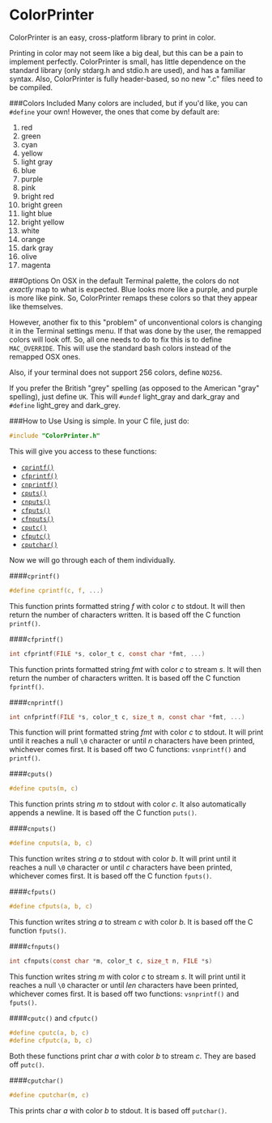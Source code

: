 # ColorPrinter
ColorPrinter is an easy, cross-platform library to print in color.

Printing in color may not seem like a big deal, but this can be a pain to implement perfectly. ColorPrinter is small, has little dependence on the standard library (only stdarg.h and stdio.h are used), and has a familiar syntax. Also, ColorPrinter is fully header-based, so no new ".c" files need to be compiled.

###Colors Included
Many colors are included, but if you'd like, you can `#define` your own! However, the ones that come by default are:

1. red
1. green
1. cyan
1. yellow
1. light gray
1. blue
1. purple
1. pink
1. bright red
1. bright green
1. light blue
1. bright yellow
1. white
2. orange
3. dark gray
4. olive
5. magenta

###Options
On OSX in the default Terminal palette, the colors do not *exactly* map to what is expected. Blue looks more like a purple, and purple is more like pink.
So, ColorPrinter remaps these colors so that they appear like themselves.

However, another fix to this "problem" of unconventional colors is changing it in the Terminal settings menu. If that was done by the user, the remapped colors will look off. So, all one needs to do to fix this is to define `MAC_OVERRIDE`. This will use the standard bash colors instead of the remapped OSX ones.

Also, if your terminal does not support 256 colors, define `NO256`.

If you prefer the British "grey" spelling (as opposed to the American "gray" spelling), just define `UK`. This will `#undef` light_gray and dark_gray and `#define` light_grey and dark_grey.

###How to Use
Using is simple. In your C file, just do:
```c
#include "ColorPrinter.h"
```

This will give you access to these functions:

* [`cprintf()`](#cprintf)
* [`cfprintf()`](#cfprintf)
* [`cnprintf()`](#cnprintf)
* [`cputs()`](#cputs)
* [`cnputs()`](#cnputs)
* [`cfputs()`](#cfputs)
* [`cfnputs()`](#cfnputs)
* [`cputc()`](#cputc-and-cfputc)
* [`cfputc()`](#cputc-and-cfputc)
* [`cputchar()`](#cputchar)

Now we will go through each of them individually.

####`cprintf()`
```c
#define cprintf(c, f, ...)
```
This function prints formatted string *f* with color *c* to stdout. It will then return the number of characters written.
It is based off the C function `printf()`.

####`cfprintf()`
```c
int cfprintf(FILE *s, color_t c, const char *fmt, ...)
```
This function prints formatted string *fmt* with color *c* to stream *s*. It will then return the number of characters written.
It is based off the C function `fprintf()`.

####`cnprintf()`
```c
int cnfprintf(FILE *s, color_t c, size_t n, const char *fmt, ...)
```
This function will print formatted string *fmt* with color *c* to stdout. It will print until it reaches a null `\0` character or until *n* characters have been printed, whichever comes first.
It is based off two C functions: `vsnprintf()` and `printf()`.

####`cputs()`
```c
#define cputs(m, c)
```
This function prints string *m* to stdout with color *c*. It also automatically appends a newline. It is based off the C function `puts()`.

####`cnputs()`
```c
#define cnputs(a, b, c)
```
This function writes string *a* to stdout with color *b*. It will print until it reaches a null `\0` character or until *c* characters have been printed, whichever comes first.
It is based off the C function `fputs()`.

####`cfputs()`
```c
#define cfputs(a, b, c)
```
This function writes string *a* to stream *c* with color *b*.
It is based off the C function `fputs()`.

####`cfnputs()`
```c
int cfnputs(const char *m, color_t c, size_t n, FILE *s)
```
This function writes string *m* with color *c* to stream *s*. It will print until it reaches a null `\0` character or until *len* characters have been printed, whichever comes first.
It is based off two functions: `vsnprintf()` and `fputs()`.

####`cputc()` and `cfputc()`
```c
#define cputc(a, b, c)
#define cfputc(a, b, c)
```
Both these functions print char *a* with color *b* to stream *c*.
They are based off `putc()`.

####`cputchar()`
```c
#define cputchar(m, c)
```
This prints char *a* with color *b* to stdout. It is based off `putchar()`.
